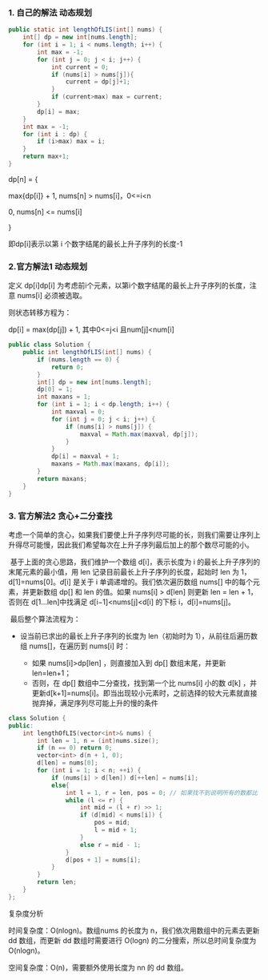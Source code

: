 ### 1. 自己的解法 动态规划

```java
public static int lengthOfLIS(int[] nums) {
    int[] dp = new int[nums.length];
    for (int i = 1; i < nums.length; i++) {
        int max = -1;
        for (int j = 0; j < i; j++) {
            int current = 0;
            if (nums[i] > nums[j]){
                current = dp[j]+1;
            }
            if (current>max) max = current;
        }
        dp[i] = max;
    }
    int max = -1;
    for (int i : dp) {
        if (i>max) max = i;
    }
    return max+1;
}
```

dp[n] = {

max{dp[i]} + 1, nums[n] > nums[i]，0<=i<n

0, nums[n] <= nums[i]

}

即dp[i]表示以第 i 个数字结尾的最长上升子序列的长度-1

### 2.官方解法1 动态规划

定义 dp[i]dp[i] 为考虑前i个元素，以第i个数字结尾的最长上升子序列的长度，注意 nums[i] 必须被选取。

则状态转移方程为：

dp[i] = max(dp[j]) + 1, 其中0<=j<i 且num[j]<num[i]

```java
public class Solution {
    public int lengthOfLIS(int[] nums) {
        if (nums.length == 0) {
            return 0;
        }
        int[] dp = new int[nums.length];
        dp[0] = 1;
        int maxans = 1;
        for (int i = 1; i < dp.length; i++) {
            int maxval = 0;
            for (int j = 0; j < i; j++) {
                if (nums[i] > nums[j]) {
                    maxval = Math.max(maxval, dp[j]);
                }
            }
            dp[i] = maxval + 1;
            maxans = Math.max(maxans, dp[i]);
        }
        return maxans;
    }
}
```

### 3. 官方解法2 贪心+二分查找

​	考虑一个简单的贪心，如果我们要使上升子序列尽可能的长，则我们需要让序列上升得尽可能慢，因此我们希望每次在上升子序列最后加上的那个数尽可能的小。

​	基于上面的贪心思路，我们维护一个数组 d[i]，表示长度为 i 的最长上升子序列的末尾元素的最小值，用 len 记录目前最长上升子序列的长度，起始时 len 为 1，d[1]=nums[0]。*d*[i] 是关于 i 单调递增的。我们依次遍历数组 nums[] 中的每个元素，并更新数组 dp[] 和 len 的值。如果 nums[i] > d[len] 则更新 len = len + 1，否则在 d[1…len]中找满足 d[i−1]<nums[j]<d[i] 的下标 i，d[i]=nums[j]。

​	最后整个算法流程为：

- 设当前已求出的最长上升子序列的长度为 len（初始时为 1），从前往后遍历数组 nums[]，在遍历到 nums[i] 时：

  - 如果 nums[i]>dp[len] ，则直接加入到 dp[] 数组末尾，并更新 len=len+1；
  - 否则，在 dp[] 数组中二分查找，找到第一个比 nums[i] 小的数 d[k] ，并更新d[k+1]=nums[i]。即当出现较小元素时，之前选择的较大元素就直接抛弃掉，满足序列尽可能上升的慢的条件

```c++
class Solution {
public:
    int lengthOfLIS(vector<int>& nums) {
        int len = 1, n = (int)nums.size();
        if (n == 0) return 0;
        vector<int> d(n + 1, 0);
        d[len] = nums[0];
        for (int i = 1; i < n; ++i) {
            if (nums[i] > d[len]) d[++len] = nums[i];
            else{
                int l = 1, r = len, pos = 0; // 如果找不到说明所有的数都比 nums[i] 大，此时要更新 d[1]，所以这里将 pos 设为 0
                while (l <= r) {
                    int mid = (l + r) >> 1;
                    if (d[mid] < nums[i]) {
                        pos = mid;
                        l = mid + 1;
                    }
                    else r = mid - 1;
                }
                d[pos + 1] = nums[i];
            }
        }
        return len;
    }
};
```

复杂度分析

时间复杂度：O(nlogn)。数组nums 的长度为 n，我们依次用数组中的元素去更新 dd 数组，而更新 dd 数组时需要进行 O(logn) 的二分搜索，所以总时间复杂度为 O(nlogn)。

空间复杂度：O(n)，需要额外使用长度为 nn 的 dd 数组。
